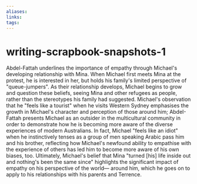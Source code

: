 ```yaml
---
aliases: 
links: 
tags: 
---
```

# writing-scrapbook-snapshots-1

Abdel-Fattah underlines the importance of empathy through Michael's developing
relationship with Mina. When Michael first meets Mina at the protest, he is interested in
her, but holds his family's limited perspective of "queue-jumpers". As their relationship
develops, Michael begins to grow and question these beliefs, seeing Mina and other
refugees as people, rather than the stereotypes his family had suggested. Michael's
observation that he "feels like a tourist" when he visits Western Sydney emphasises the
growth in Michael's character and perception of those around him; AbdeI-Fattah presents
Michael as an outsider in the multicultural community in order to demonstrate how he is
becoming more aware of the diverse experiences of modern Australians. In fact, Michael
"feels like an idiot" when he instinctively tenses as a group of men speaking Arabic pass
him and his brother, reflecting how Michael's newfound ability to empathise with the
experience of others has led him to become more aware of his own biases, too.
Ultimately, Michael's belief that Mina "turned [his] life inside out and nothing's been the
same since" highlights the significant impact of empathy on his perspective of the world—
around him, which he goes on to apply to his relationships with his parents and Terrence.

‍

‍
